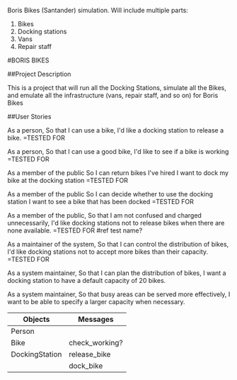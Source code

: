 Boris Bikes (Santander) simulation. Will include multiple parts:
1. Bikes
2. Docking stations
3. Vans
4. Repair staff

#BORIS BIKES

##Project Description

This is a project that will run all the Docking Stations, simulate all the Bikes, and emulate all the infrastructure (vans, repair staff, and so on) for Boris Bikes

##User Stories

As a person,
So that I can use a bike,
I'd like a docking station to release a bike.
=TESTED FOR

As a person,
So that I can use a good bike,
I'd like to see if a bike is working
=TESTED FOR

As a member of the public
So I can return bikes I've hired
I want to dock my bike at the docking station
=TESTED FOR

As a member of the public
So I can decide whether to use the docking station
I want to see a bike that has been docked
=TESTED FOR

As a member of the public,
So that I am not confused and charged unnecessarily,
I'd like docking stations not to release bikes when there are none available.
=TESTED FOR #ref test name?

As a maintainer of the system,
So that I can control the distribution of bikes,
I'd like docking stations not to accept more bikes than their capacity.
=TESTED FOR

As a system maintainer,
So that I can plan the distribution of bikes,
I want a docking station to have a default capacity of 20 bikes.

As a system maintainer,
So that busy areas can be served more effectively,
I want to be able to specify a larger capacity when necessary.

| Objects | Messages |
| ------- | -------- |
| Person | |
| Bike | check_working? |
| DockingStation | release_bike |
|                | dock_bike |
